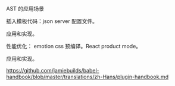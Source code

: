 AST 的应用场景





插入模板代码：json server 配置文件。

应用和实现。



性能优化： emotion css  预编译。React product mode。

应用和实现。



https://github.com/jamiebuilds/babel-handbook/blob/master/translations/zh-Hans/plugin-handbook.md

